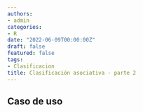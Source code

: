 ```yaml
---
authors:
- admin
categories:
- R
date: "2022-06-09T00:00:00Z"
draft: false
featured: false
tags:
- Clasificacion
title: Clasificación asociativa - parte 2
---
```


## Caso de uso


